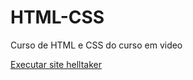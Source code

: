 # HTML-CSS
 Curso de HTML e CSS do curso em video

<a href="https://augustos697.github.io/HTML-CSS/Helltaker/index.html">Executar site helltaker</a>
